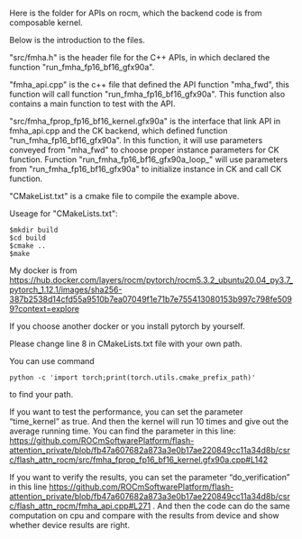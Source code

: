 Here is the folder for APIs on rocm, which the backend code is from composable kernel.

Below is the introduction to the files.

"src/fmha.h" is the header file for the C++ APIs, in which declared the  function "run_fmha_fp16_bf16_gfx90a".

"fmha_api.cpp" is the c++ file that defined the API function "mha_fwd", this function will call function "run_fmha_fp16_bf16_gfx90a". This function also contains a main function to test with the API.

"src/fmha_fprop_fp16_bf16_kernel.gfx90a" is the interface that link API in fmha_api.cpp and the CK backend, which defined function "run_fmha_fp16_bf16_gfx90a". In this function, it will use parameters conveyed from "mha_fwd" to choose proper instance parameters for CK function. Function "run_fmha_fp16_bf16_gfx90a_loop_" will use parameters from "run_fmha_fp16_bf16_gfx90a" to initialize instance in CK and call CK function. 

"CMakeList.txt" is a cmake file to compile the example above.

Useage for "CMakeLists.txt": 
```
$mkdir build
$cd build
$cmake ..
$make
```

My docker is from https://hub.docker.com/layers/rocm/pytorch/rocm5.3.2_ubuntu20.04_py3.7_pytorch_1.12.1/images/sha256-387b2538d14cfd55a9510b7ea07049f1e71b7e755413080153b997c798fe5099?context=explore

If you choose another docker or you install pytorch by yourself.

Please change line 8 in CMakeLists.txt file with your own path.

You can use command
``` 
python -c 'import torch;print(torch.utils.cmake_prefix_path)'
```
to find your path.

If you want to test the performance, you can set the parameter “time_kernel” as true. And then the kernel will run 10 times and give out the average running time. You can find the parameter in this line: https://github.com/ROCmSoftwarePlatform/flash-attention_private/blob/fb47a607682a873a3e0b17ae220849cc11a34d8b/csrc/flash_attn_rocm/src/fmha_fprop_fp16_bf16_kernel.gfx90a.cpp#L142

If you want to verify the results, you can set the parameter “do_verification” in this line https://github.com/ROCmSoftwarePlatform/flash-attention_private/blob/fb47a607682a873a3e0b17ae220849cc11a34d8b/csrc/flash_attn_rocm/fmha_api.cpp#L271 . And then the code can do the same computation on cpu and compare with the results from device and show whether device results are right.





